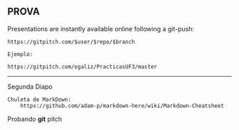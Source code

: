 ## PROVA


Presentations are instantly available online following a git-push:

	https://gitpitch.com/$user/$repo/$branch
	
	Ejemplo:

	https://gitpitch.com/ogaliz/PracticasUF3/master

---

Segunda Diapo

	Chuleta de MarkDown:
		https://github.com/adam-p/markdown-here/wiki/Markdown-Cheatsheet

Probando **git** pitch
